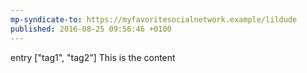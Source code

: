 ```yaml
---
mp-syndicate-to: https://myfavoritesocialnetwork.example/lildude
published: 2016-08-25 09:56:46 +0100
---
```


entry
["tag1", "tag2"]
This is the content
